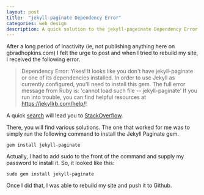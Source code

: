 ```yaml
---
layout: post
title:  "jekyll-paginate Dependency Error"
categories: web design
description: A quick solution to the jekyll-pageinate Dependency Error
---
```


After a long period of inactivity (ie, not publishing anything here on gbradhopkins.com) I felt the urge to post and when I tried to rebuild my site, I received the following error.


>Dependency Error: Yikes! It looks like you don't have jekyll-paginate or one of its dependencies installed. In order to use Jekyll as currently configured, you'll need to install this gem. The full error message from Ruby is: 'cannot load such file -- jekyll-paginate' If you run into trouble, you can find helpful resources at https://jekyllrb.com/help/! 


A quick [search](https://duckduckgo.com/?t=ffab&q=you+don%27t+have+jekyll-paginate&ia=web) will lead you to [StackOverflow](https://stackoverflow.com/questions/35401566/dont-have-jekyll-paginate-or-one-of-its-dependencies-installed).

There, you will find various solutions. The one that worked for me was to simply run the following command to install the Jekyll Paginate gem.

```
gem install jekyll-paginate
```

Actually, I had to add sudo to the front of the command and supply my password to install it. So, it looked like this:

```
sudo gem install jekyll-paginate
```

Once I did that, I was able to rebuild my site and push it to Github.